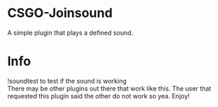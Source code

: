 # CSGO-Joinsound
A simple plugin that plays a defined sound.  
# Info  
!soundtest to test if the sound is working  
There may be other plugins out there that work like this. The user that requested this plugin said the other do not work so yea. Enjoy!
